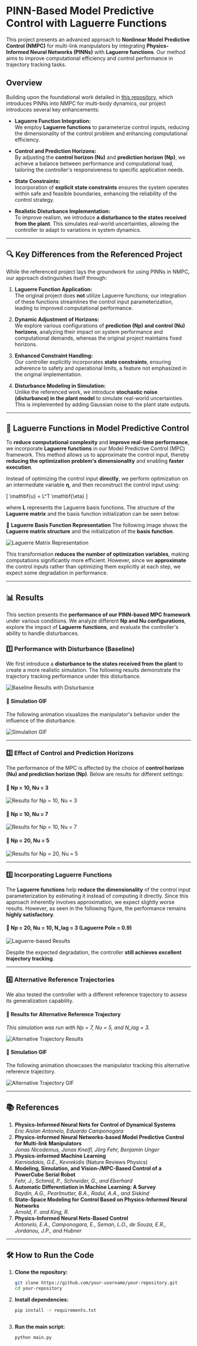 # PINN-Based Model Predictive Control with Laguerre Functions

This project presents an advanced approach to **Nonlinear Model Predictive Control (NMPC)** for multi-link manipulators by integrating **Physics-Informed Neural Networks (PINNs)** with **Laguerre functions**. Our method aims to improve computational efficiency and control performance in trajectory tracking tasks.

## Overview

Building upon the foundational work detailed in [this repository](https://github.com/Jonas-Nicodemus/PINNs-based-MPC), which introduces PINNs into NMPC for multi-body dynamics, our project introduces several key enhancements:

- **Laguerre Function Integration:**  
  We employ **Laguerre functions** to parameterize control inputs, reducing the dimensionality of the control problem and enhancing computational efficiency.

- **Control and Prediction Horizons:**  
  By adjusting the **control horizon (Nu)** and **prediction horizon (Np)**, we achieve a balance between performance and computational load, tailoring the controller's responsiveness to specific application needs.

- **State Constraints:**  
  Incorporation of **explicit state constraints** ensures the system operates within safe and feasible boundaries, enhancing the reliability of the control strategy.

- **Realistic Disturbance Implementation:**  
  To improve realism, we introduce **a disturbance to the states received from the plant**. This simulates real-world uncertainties, allowing the controller to adapt to variations in system dynamics.

---

## 🔍 Key Differences from the Referenced Project

While the referenced project lays the groundwork for using PINNs in NMPC, our approach distinguishes itself through:

1. **Laguerre Function Application:**  
   The original project does **not** utilize Laguerre functions; our integration of these functions streamlines the control input parameterization, leading to improved computational performance.

2. **Dynamic Adjustment of Horizons:**  
   We explore various configurations of **prediction (Np) and control (Nu) horizons**, analyzing their impact on system performance and computational demands, whereas the original project maintains fixed horizons.

3. **Enhanced Constraint Handling:**  
   Our controller explicitly incorporates **state constraints**, ensuring adherence to safety and operational limits, a feature not emphasized in the original implementation.

4. **Disturbance Modeling in Simulation:**  
   Unlike the referenced work, we introduce **stochastic noise (disturbance) in the plant model** to simulate real-world uncertainties. This is implemented by adding Gaussian noise to the plant state outputs.

---


## 📖 Laguerre Functions in Model Predictive Control

To **reduce computational complexity** and **improve real-time performance**, we incorporate **Laguerre functions** in our Model Predictive Control (MPC) framework. This method allows us to approximate the control input, thereby **reducing the optimization problem's dimensionality** and enabling **faster execution**.

Instead of optimizing the control input **directly**, we perform optimization on an intermediate variable **η**, and then reconstruct the control input using:

\[
\mathbf{u} = L^T \mathbf{\eta}
\]

where **L** represents the Laguerre basis functions. The structure of the **Laguerre matrix** and the basis function initialization can be seen below:

🔹 **Laguerre Basis Function Representation**
The following image shows the **Laguerre matrix structure** and the initialization of the **basis function**.

![Laguerre Matrix Representation](images/laguerre_matrix.png)

This transformation **reduces the number of optimization variables**, making computations significantly more efficient. However, since we **approximate** the control inputs rather than optimizing them explicitly at each step, we expect some degradation in performance.

---



## 📊 Results

This section presents the **performance of our PINN-based MPC framework** under various conditions. We analyze different **Np and Nu configurations**, explore the impact of **Laguerre functions**, and evaluate the controller's ability to handle disturbances.

### 1️⃣ Performance with Disturbance (Baseline)
We first introduce a **disturbance to the states received from the plant** to create a more realistic simulation. The following results demonstrate the trajectory tracking performance under this disturbance.

![Baseline Results with Disturbance](images/baseline_disturbance.png)

#### 🔹 **Simulation GIF**
The following animation visualizes the manipulator's behavior under the influence of the disturbance.

![Simulation GIF](images/simulation.gif)

---

### 2️⃣ Effect of Control and Prediction Horizons
The performance of the MPC is affected by the choice of **control horizon (Nu) and prediction horizon (Np)**. Below are results for different settings:

#### 🔹 **Np = 10, Nu = 3**
![Results for Np = 10, Nu = 3](images/Np10_Nu3.png)

#### 🔹 **Np = 10, Nu = 7**
![Results for Np = 10, Nu = 7](images/Np10_Nu7.png)

#### 🔹 **Np = 20, Nu = 5**
![Results for Np = 20, Nu = 5](images/Np20_Nu5.png)

---

### 3️⃣ Incorporating Laguerre Functions
The **Laguerre functions** help **reduce the dimensionality** of the control input parameterization by estimating it instead of computing it directly. Since this approach inherently involves approximation, we expect slightly worse results. However, as seen in the following figure, the performance remains **highly satisfactory**.

#### 🔹 **Np = 20, Nu = 10, N_lag = 3 (Laguerre Pole = 0.9)**
![Laguerre-based Results](images/Np20_Nu10_Nlag3.png)

Despite the expected degradation, the controller **still achieves excellent trajectory tracking**.

---

### 4️⃣ Alternative Reference Trajectories
We also tested the controller with a different reference trajectory to assess its generalization capability.

#### 🔹 **Results for Alternative Reference Trajectory**
_This simulation was run with Np = 7, Nu = 5, and N_lag = 3._

![Alternative Trajectory Results](images/alternative_trajectory.png)

#### 🔹 **Simulation GIF**
The following animation showcases the manipulator tracking this alternative reference trajectory.

![Alternative Trajectory GIF](images/alternative_trajectory_simulation.gif)

---

## 📚 References

1. **Physics-Informed Neural Nets for Control of Dynamical Systems**  
   _Eric Aislan Antonelo, Eduardo Camponogara_
2. **Physics-informed Neural Networks-based Model Predictive Control for Multi-link Manipulators**  
   _Jonas Nicodemus, Jonas Kneifl, Jörg Fehr, Benjamin Unger_
3. **Physics-informed Machine Learning**  
   _Karniadakis, G.E., Kevrekidis_ (Nature Reviews Physics)
4. **Modeling, Simulation, and Vision-/MPC-Based Control of a PowerCube Serial Robot**  
   _Fehr, J., Schmid, P., Schneider, G., and Eberhard_
5. **Automatic Differentiation in Machine Learning: A Survey**  
   _Baydin, A.G., Pearlmutter, B.A., Radul, A.A., and Siskind_
6. **State-Space Modeling for Control Based on Physics-Informed Neural Networks**  
   _Arnold, F. and King, R._
7. **Physics-Informed Neural Nets-Based Control**  
   _Antonelo, E.A., Camponogara, E., Seman, L.O., de Souza, E.R., Jordanou, J.P., and Hubner_

---

## 🛠️ How to Run the Code

1. **Clone the repository:**
   ```bash
   git clone https://github.com/your-username/your-repository.git
   cd your-repository


2. **Install dependencies:**
   ```bash
   pip install -r requirements.txt



3. **Run the main script:**
   ```bash
   python main.py
